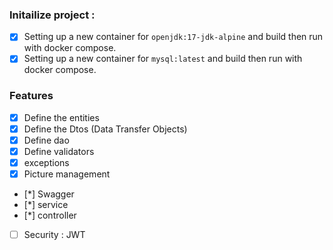 ### Initailize project :
- [x] Setting up a new container for `openjdk:17-jdk-alpine` and build then run with docker compose.
- [x] Setting up a new container for `mysql:latest` and build then run with docker compose.

### Features
- [x] Define the entities
- [x] Define the Dtos (Data Transfer Objects)
- [x] Define dao
- [x] Define validators
- [x] exceptions
- [x] Picture management
- [*] Swagger
- [*] service
- [*] controller
- [ ] Security : JWT